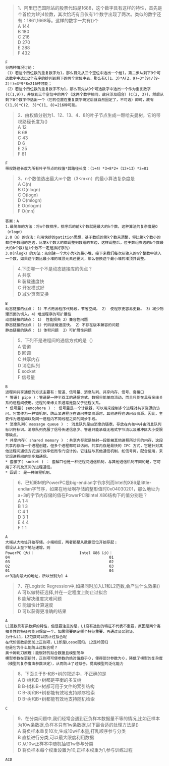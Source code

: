 > 1、阿里巴巴国际站的股票代码是1688，这个数字具有这样的特性，首先是个首位为1的4位数，其次恰巧有且仅有1个数字出现了两次。类似的数字还有：1861,1668等。这样的数字一共有()个   
A 144  
B 180  
C 216  
D 270  
E 288  
F 432  
```
F
分两种情况讨论：
（1）若这个四位数的重复数字为1，那么首先从三个空位中选出一个给1，第二步从剩下9个可选数字中选出2个有序的排列到剩下的两个空位中去，那么有C(1，3)*A(2，9)=3*(9!/(9-2)!)=3*9*8=216种可能；
（2）若这个四位数的重复数字不为1，那么首先从9个可选数字中选出一个作为重复数字(C(1,9))，并放到三个空位中的两个（这两个数字相同，故只涉及组合）(C(2, 3))，然后从剩下8个数字中选出一个（它的位置在重复数字确定后就自然固定了，不可选）即可，故有C(1,9)*C(2, 3)*C(1, 8)=216种可能。
```
> 2、由权值分别为1、12、13、4、8的叶子节点生成一颗哈夫曼树，它的带权路径长度为()   
A 12  
B 68     
C 43   
D 6   
E 25   
F 81  
```
F
带权路径长度为所有叶子节点的权值*其路径长度：（1+4）*3+8*2+（12+13）*2=81
```
> 3、n个数值选出最大m个数（3<m<n）的最小算法复杂度是  
A O(n)  
B O(nlogn)  
C O(logn)  
D O(mlogn)  
E O(nlogm)  
F O(mn)  
```
答案：A
1.最简单的方法：将n个数排序，排序后的前k个数就是最大的k个数，这种算法的复杂度是O（nlogn）
2.O（n）的方法：利用快排的patition思想，基于数组的第k个数来调整，将比第k个数小的都位于数组的左边，比第k个数大的都调整到数组的右边，这样调整后，位于数组右边的k个数最大的k个数(这k个数不一定是排好序的）
3.O(nlogk）的方法：先创建一个大小为k的最小堆，接下来我们每次从输入的n个整数中读入一个数，如果这个数比最小堆的堆顶元素还要大，那么替换这个最小堆的堆顶并调整。
```
> 4.下面哪一个不是动态链接库的优点？   
A 共享   
B 装载速度快   
C 开发模式好   
D 减少页面交换  
```
B
动态链接的优点： 1）不占用源程序代码段，节省空间。 2） 使程序更容易更新。 3）减少物理页面的切入。4）增加程序的可扩展性
动态链接的缺点： 1） 性能损失 2）兼容性问题
静态链接的优点： 1）代码装载速度快。 2）不存在版本兼容的问题
静态链接的缺点： 1）体积问题  2）可扩展性问题
```
> 5、下列不是进程间的通信方式的是（）  
A 管道  
B 回调  
C 共享内存  
D 消息队列  
E socket  
F 信号量  
```
B
进程间共享通信的方式主要有：管道、信号量、消息队列、共享内存、信号、套接口
* 管道( pipe )：管道是一种半双工的通信方式，数据只能单向流动，而且只能在具有亲缘关系的进程间使用。进程的亲缘关系通常是指父子进程关系。 
* 信号量( semophore ) ： 信号量是一个计数器，可以用来控制多个进程对共享资源的访问。它常作为一种锁机制，防止某进程正在访问共享资源时，其他进程也访问该资源。因此，主要作为进程间以及同一进程内不同线程之间的同步手段。 
* 消息队列( message queue ) ： 消息队列是由消息的链表，存放在内核中并由消息队列标识符标识。消息队列克服了信号传递信息少、管道只能承载无格式字节流以及缓冲区大小受限等缺点。 
* 共享内存( shared memory ) ：共享内存就是映射一段能被其他进程所访问的内存，这段共享内存由一个进程创建，但多个进程都可以访问。共享内存是最快的 IPC 方式，它是针对其他进程间通信方式运行效率低而专门设计的。它往往与其他通信机制，如信号两，配合使用，来实现进程间的同步和通信。 
* 套接字( socket ) ： 套解口也是一种进程间通信机制，与其他通信机制不同的是，它可用于不同及其间的进程通信。
* 回调： 是一种编程机制。
```
> 6、已知IBM的PowerPC是big-endian字节序列而Intel的X86是little-endian字节序，如果在地址啊存储的整形值时0x04030201，那么地址为a+3的字节内存储的值在PowerPC和Intel X86结构下的值分别是？   
A 1 4  
B 1 3  
C 4 1  
D 3 1    
E 4 4  
F 1 1  
```
A
大端从大地址开始存储，小端相反，两者都是从数据低位开始存起；
假设从上至下地址递增，则
PowerPC（大）：                    Intel X86（小）：
04                                            01                
03                                            02               
02                                            03                
01                                            04                
a+3指向最大的地址，所以分别为1 4
```
> 7、在Logistic Regression中,如果同时加入L1和L2范数,会产生什么效果()  
A 可以做特征选择,并在一定程度上防止过拟合  
B 能解决维度灾难问题  
C 能加快计算速度  
D 可以获得更准确的结果  
```
A
L1范数具有系数解的特性，但是要注意的是，L1没有选到的特征不代表不重要，原因是两个高相关性的特征可能只保留一个。如果需要确定哪个特征重要，再通过交叉验证。
为什么L1，L2范数可以防止过拟合呢
在代价函数后面加上正则项，L1即是Losso回归，L2是岭回归
但是它为什么能防止过拟合呢？
奥卡姆剃刀原理：能很好的拟合数据且模型简单
模型参数在更新时，正则项可使参数的绝对值趋于０，使得部分参数为０，降低了模型的复杂度（模型的复杂度由参数决定），从而防止了过拟合。提高模型的泛化能力
```
> 8、下面关于B-和B+树的叙述中，不正确的是  
A B-树和B+树都是平衡的多叉树  
B B-树和B+树都可用于文件的索引结构  
C B-树和B+树都能有效地支持顺序检索  
D B-树和B+树都能有效地支持随机检索  
```
C
```
> 9、在分类问题中,我们经常会遇到正负样本数据量不等的情况,比如正样本为10w条数据,负样本只有1w条数据,以下最合适的处理方法是()  
A 将负样本重复10次,生成10w样本量,打乱顺序参与分类   
B 直接进行分类,可以最大限度利用数据  
C 从10w正样本中随机抽取1w参与分类   
D 将负样本每个权重设置为10,正样本权重为1,参与训练过程   
```
ACD
```